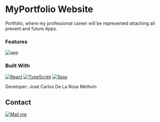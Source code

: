 # MyPortfolio Website

Portfolio, where my professional career will be represented attaching all present and future Apps.

### Features

![app](/Api.gif)

### Built With

[![React](https://img.shields.io/badge/React-22272E?style=for-the-badge&logo=react&logoColor=#7DDFFF)](https://es.react.dev/)
[![TypeScript](https://img.shields.io/badge/TypeScript-22272E?style=for-the-badge&logo=typescript&logoColor=#024A86)](https://www.typescriptlang.org/)
[![Sass](https://img.shields.io/badge/Sass-22272E?style=for-the-badge&logo=sass&logoColor=#C76395)](https://sass-lang.com/)

Developer: José Carlos De La Rosa Methvin

[gmail_logo]: https://user-images.githubusercontent.com/6497827/62424751-c1b85480-b6f0-11e9-97de-096c0a980829.png
[gmail]: mailto:josekadeveloper@gmail.com?subject=Leyendo%20#Ecofriendly&body=Hi

## Contact

[![Mail me][gmail_logo]][gmail]
